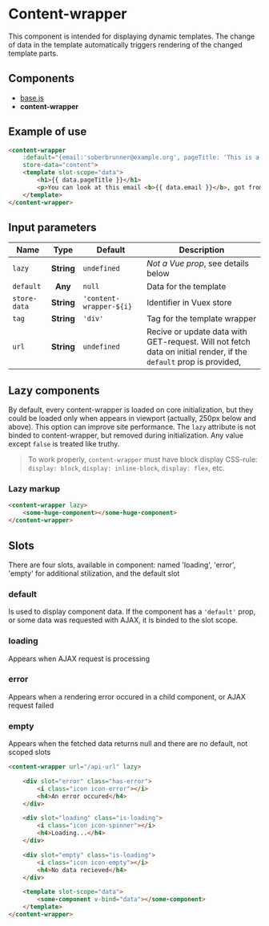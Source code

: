 # Content-wrapper

This component is intended for displaying dynamic templates. The change of data in the template automatically triggers rendering of the changed template parts.


## Components

- [base.js](./index.md)
- **content-wrapper**


## Example of use

```html
<content-wrapper
    :default="{email:'soberbrunner@example.org', pageTitle: 'This is a content wrapper example'}"
    store-data="content">
    <template slot-scope="data">
        <h1>{{ data.pageTitle }}</h1>
        <p>You can look at this email <b>{{ data.email }}</b>, got from data you've passed</p>
    </template>
</content-wrapper>
```

<div class="vue-example">
<content-wrapper
    :default="{email:'soberbrunner@example.org', pageTitle: 'This is a content wrapper example'}"
    store-data="content">
    <template slot-scope="data">
        <h1>{{ data.pageTitle }}</h1>
        <p>You can look at this email <b>{{ data.email }}</b>, got from data you've passed</p>
    </template>
</content-wrapper>
</div>


## Input parameters

| Name            | Type          | Default      | Description                                   |
|-----------------|:-------------:| -------------|-----------------------------------------------|
| `lazy`          | **String**    | `undefined`  | *Not a Vue prop*, see details below           |
| `default`       | **Any**       | `null`       | Data for the template                         |
| `store-data`    | **String**    | `'content-wrapper-${i}`  | Identifier in Vuex store  |
| `tag`           | **String**    | `'div'`      | Tag for the template wrapper                  |
| `url`           | **String**    | `undefined`  | Recive or update data with GET-request. Will not fetch data on initial render, if the `default` prop is provided, |


## Lazy components

By default, every content-wrapper is loaded on core initialization, but they could be loaded only when appears in viewport (actually, 250px below and above). This option can improve site performance. The `lazy` attribute is not binded to content-wrapper, but removed during initialization. Any value except `false` is treated like truthy.

> To work properly, `content-wrapper` must have block display CSS-rule: `display: block`, `display: inline-block`, `display: flex`, etc.

### Lazy markup

```html
<content-wrapper lazy>
    <some-huge-component></some-huge-component>
</content-wrapper>
```


## Slots

There are four slots, available in component: named 'loading', 'error', 'empty' for additional stilization, and the default slot

### default

Is used to display component data. If the component has a `'default'` prop, or some data was requested with AJAX, it is binded to the slot scope.

### loading

Appears when AJAX request is processing

### error

Appears when a rendering error occured in a child component, or AJAX request failed

### empty

Appears when the fetched data returns null and there are no default, not scoped slots 

```html
<content-wrapper url="/api-url" lazy>

    <div slot="error" class="has-error">
        <i class="icon icon-error"></i>
        <h4>An error occured</h4>
    </div>

    <div slot="loading" class="is-loading">
        <i class="icon icon-spinner"></i>
        <h4>Loading...</h4>
    </div>

    <div slot="empty" class="is-loading">
        <i class="icon icon-empty"></i>
        <h4>No data recieved</h4>
    </div>

    <template slot-scope="data">
        <some-component v-bind="data"></some-component>
    </template>
</content-wrapper>
```